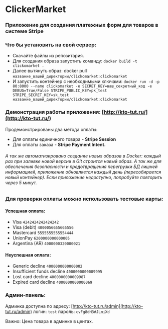 # ClickerMarket

### Приложение для создания платежных форм для товаров в системе Stripe

### Что бы установить на свой сервер:

- Скачайте файлы из репозитария.
- Для создания образа запустить команду: `docker build -t clickomarket .`
- Далее вытянуть образ: docker pull `название_вашей_директории/clickomarket:clickomarket`
- И запустить контейнер с необходимыми
  ключами: `docker run -d -p 80:8000 --name clickomarket -e SECRET_KEY=ваш_секретный_код -e DEBUG=True/False STRIPE_PUBLIC_KEY=pk_test STRIPE_SECRET_KEY=sk_test название_вашей_директории/clickomarket:clickomarket`

### Демонстрация работы приложения: [http://kto-tut.ru/](http://kto-tut.ru/)

Продемонстрированы два метода оплаты: 
- Для оплаты единичного товара - **Stripe Session**
- Для оплаты заказа - **Stripe Payment Intent.**

###### А так же автоматизировано создание новых образов в Docker: каждый раз при заливке новой версии в Git строится новый образ. А так же для обеспечения безопасности и предотвращения перегрузки БД лишней информацией, приложение обновляется каждый день (пересобирается новый контейнер). Если приложение недоступно, попробуйте повторить через 5 минут.

### Для проверки оплаты можно использовать тестовые карты:

#### Успешная оплата:

- Visa    `4242424242424242`
- Visa (debit)    `4000056655665556`
- Mastercard    `5555555555554444`
- UnionPay    `6200000000000005`
- Argentina (AR)    `4000000320000021`

#### Неуспешная оплата:

- Generic decline    `4000000000000002`
- Insufficient funds decline    `4000000000009995`
- Lost card decline    `4000000000009987`
- Expired card decline    `4000000000000069`

### Админ-панель:

Админка доступна по адресу: [http://kto-tut.ru/admin](http://kto-tut.ru/admin)
логин: `test`
пароль: `cvFg8dH3#JLmiXd`

Важно: Цена товара в админке в центах.
